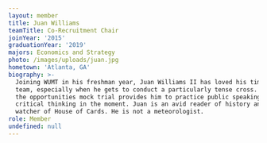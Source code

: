 ```yaml
---
layout: member
title: Juan Williams
teamTitle: Co-Recruitment Chair
joinYear: '2015'
graduationYear: '2019'
majors: Economics and Strategy
photo: /images/uploads/juan.jpg
hometown: 'Atlanta, GA'
biography: >-
  Joining WUMT in his freshman year, Juan Williams II has loved his time on the
  team, especially when he gets to conduct a particularly tense cross. He loves
  the opportunities mock trial provides him to practice public speaking and
  critical thinking in the moment. Juan is an avid reader of history and an avid
  watcher of House of Cards. He is not a meteorologist.
role: Member
undefined: null
---
```





